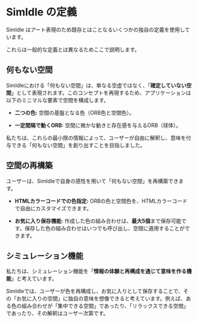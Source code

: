 # SimIdle の定義

SimIdle はアート表現のため既存とはことなるいくつかの独自の定義を使用しています。

これらは一般的な定義とは異なるためここで説明します。

## 何もない空間

SimIdleにおける「何もない空間」は、単なる空虚ではなく、「**確定していない空間**」として表現されます。このコンセプトを再現するため、アプリケーションは以下のミニマルな要素で空間を構成します。

* **二つの色:** 空間の基盤となる色（ORB色と空間色）。

* **一定間隔で動くORB:** 空間に微かな動きと存在感を与えるORB（球体）。

私たちは、これらの最小限の情報によって、ユーザーが自由に解釈し、意味を付与できる「何もない空間」を創り出すことを目指しました。

## 空間の再構築

ユーザーは、SimIdleで自身の感性を用いて「何もない空間」を再構築できます。

* **HTMLカラーコードでの色指定:** ORBの色と空間色を、HTMLカラーコードで自由にカスタマイズできます。

* **お気に入り保存機能:** 作成した色の組み合わせは、**最大5個**まで保存可能です。保存した色の組み合わせはいつでも呼び出し、空間に適用することができます。

## シミュレーション機能

私たちは、シミュレーション機能を「**情報の体験と再構成を通じて意味を作る機能**」と考えています。

SimIdleでは、ユーザーが色を再構成し、お気に入りとして保存することで、その「お気に入りの空間」に独自の意味を想像できると考えています。例えば、ある色の組み合わせが「集中できる空間」であったり、「リラックスできる空間」であったり、その解釈はユーザー次第です。
